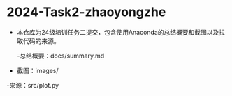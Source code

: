 # 2024-Task2-zhaoyongzhe
- 本仓库为24级培训任务二提交，包含使用Anaconda的总结概要和截图以及拉取代码的来源。

  -总结概要：docs/summary.md

-  截图：images/

  -来源：src/plot.py
